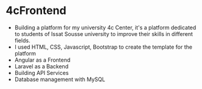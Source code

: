 # 4cFrontend

- Building a platform for my university 4c Center, it's a platform dedicated to students of Issat Sousse university to improve their skills in different fields.
- I used HTML, CSS, Javascript, Bootstrap to create the template for the platform
- Angular as a Frontend
- Laravel as a Backend
- Building API Services
- Database management with MySQL
